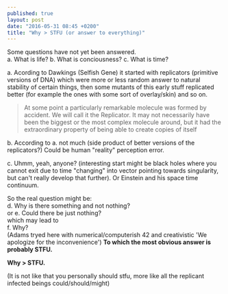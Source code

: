 ```yaml
---
published: true
layout: post
date: "2016-05-31 08:45 +0200"
title: "Why > STFU (or answer to everything)"
---
```

Some questions have not yet been answered.  
a. What is life?
b. What is conciousness?
c. What is time?

a. Acording to Dawkings (Selfish Gene) it started with replicators (primitive versions of DNA) which were more or less random answer to natural stability of certain things, then some mutants of this early stuff replicated better (for example the ones with some sort of overlay/skin) and so on.

> At some point a particularly remarkable molecule was formed by accident. We will call it the Replicator. It may not necessarily have been the biggest or the most complex molecule around, but it had the extraordinary property of being able to create copies of itself

b. According to a. not much (side product of better versions of the replicators?) Could be human "reality" perception error.

c. Uhmm, yeah, anyone? (interesting start might be black holes where you cannot exit due to time "changing" into vector pointing towards singularity, but can't really develop that further). Or Einstein and his space time continuum.

So the real question might be:  
d. Why is there something and not nothing?  
or e. Could there be just nothing?  
which may lead to  
f. Why?  
(Adams tryed here with numerical/computerish 42 and creativistic 'We apologize for the inconvenience')
**To which the most obvious answer is probably STFU.**

**Why > STFU.**

(It is not like that you personally should stfu, more like all the replicant infected beings could/should/might)
